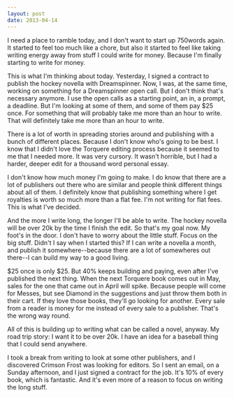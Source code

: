 ```yaml
---
layout: post
date: 2013-04-14
---
```


I need a place to ramble today, and I don't want to start up 750words again. It started to feel too much like a chore, but also it started to feel like taking writing energy away from stuff I could write for money. Because I'm finally starting to write for money.

This is what I'm thinking about today. Yesterday, I signed a contract to publish the hockey novella with Dreamspinner. Now, I was, at the same time, working on something for a Dreamspinner open call. But I don't think that's necessary anymore. I use the open calls as a starting point, an in, a prompt, a deadline. But I'm looking at some of them, and some of them pay $25 once. For something that will probably take me more than an hour to write. That will definitely take me more than an hour to write.

There is a lot of worth in spreading stories around and publishing with a bunch of different places. Because I don't know who's going to be best. I know that I didn't love the Torquere editing process because it seemed to me that I needed more. It was very cursory. It wasn't horrible, but I had a harder, deeper edit for a thousand word personal essay.

I don't know how much money I'm going to make. I do know that there are a lot of publishers out there who are similar and people think different things about all of them. I definitely know that publishing something where I get royalties is worth so much more than a flat fee. I'm not writing for flat fees. This is what I've decided. 

And the more I write long, the longer I'll be able to write. The hockey novella will be over 20k by the time I finish the edit. So that's my goal now. My foot's in the door. I don't have to worry about the little stuff. Focus on the big stuff. Didn't I say when I started this? If I can write a novella a month, and publish it somewhere--because there are a lot of somewheres out there--I can build my way to a good living. 

$25 once is only $25. But 40% keeps building and paying, even after I've published the next thing. When the next Torquere book comes out in May, sales for the one that came out in April will spike. Because people will come for Messes, but see Diamond in the suggestions and just throw them both in their cart. If they love those books, they'll go looking for another. Every sale from a reader is money for me instead of every sale to a publisher. That's the wrong way round.

All of this is building up to writing what can be called a novel, anyway. My road trip story: I want it to be over 20k. I have an idea for a baseball thing that I could send anywhere. 

I took a break from writing to look at some other publishers, and I discovered Crimson Frost was looking for editors. So I sent an email, on a Sunday afternoon, and I just signed a contract for the job. It's 10% of every book, which is fantastic. And it's even more of a reason to focus on writing the long stuff. 

